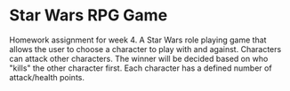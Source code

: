 # Star Wars RPG Game
Homework assignment for week 4. 
A Star Wars role playing game that allows the user to choose a character to play with and against. Characters can attack other characters. The winner will be decided based on who "kills" the other character first. Each character has a defined number of attack/health points.
